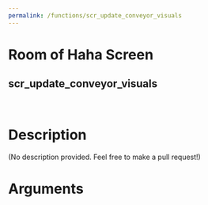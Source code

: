 ```yaml
---
permalink: /functions/scr_update_conveyor_visuals
---
```

# Room of Haha Screen  
## scr_update_conveyor_visuals  
&nbsp;  
# Description  
(No description provided. Feel free to make a pull request!) 
&nbsp;  
# Arguments



